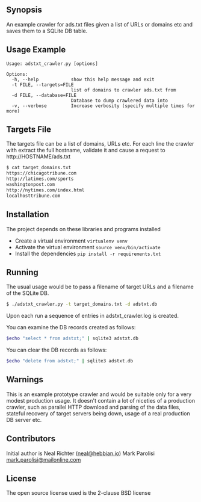 ## Synopsis

An example crawler for ads.txt files given a list of URLs or domains etc and saves them to a SQLite DB table.

## Usage Example

```
Usage: adstxt_crawler.py [options]

Options:
  -h, --help            show this help message and exit
  -t FILE, --targets=FILE
                        list of domains to crawler ads.txt from
  -d FILE, --database=FILE
                        Database to dump crawlered data into
  -v, --verbose         Increase verbosity (specify multiple times for more)
```

## Targets File 

The targets file can be a list of domains, URLs etc.  For each line the crawler with extract the full hostname, validate it and cause a request to http://HOSTNAME/ads.txt

``` bash
$ cat target_domains.txt 
https://chicagotribune.com
http://latimes.com/sports
washingtonpost.com
http://nytimes.com/index.html
localhosttribune.com
```

## Installation

The project depends on these libraries and programs installed

* Create a virtual environment `virtualenv venv`
* Activate the virtual environment `source venv/bin/activate`
* Install the dependencies `pip install -r requirements.txt`

## Running

The usual usage would be to pass a filename of target URLs and a filename of the SQLite DB.

``` bash
$ ./adstxt_crawler.py -t target_domains.txt -d adstxt.db
```

Upon each run a sequence of entries in adstxt_crawler.log is created.

You can examine the DB records created as follows:
``` bash
$echo "select * from adstxt;" | sqlite3 adstxt.db
```
You can clear the DB records as follows:
``` bash
$echo "delete from adstxt;" | sqlite3 adstxt.db
```

## Warnings 

This is an example prototype crawler and would be suitable only for a very modest production usage.  It doesn't contain a lot of niceties of a production crawler, such as parallel HTTP download and parsing of the data files, stateful recovery of target servers being down, usage of a real production DB server etc.

## Contributors

Initial author is Neal Richter (neal@hebbian.io)
Mark Parolisi mark.parolisi@mailonline.com

## License

The open source license used is the 2-clause BSD license

